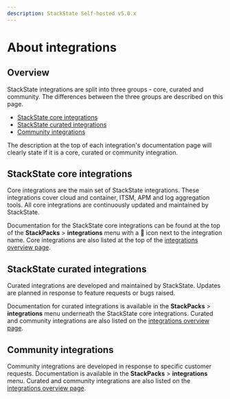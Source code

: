 ```yaml
---
description: StackState Self-hosted v5.0.x 
---
```


# About integrations

## Overview

StackState integrations are split into three groups - core, curated and community. The differences between the three groups are described on this page.

* [StackState core integrations](about_integrations.md#stackstate-core-integrations "StackState Self-Hosted only")
* [StackState curated integrations](about_integrations.md#stackstate-curated-integrations)
* [Community integrations](about_integrations.md#community-integrations)

The description at the top of each integration's documentation page will clearly state if it is a core, curated or community integration.

## StackState core integrations

Core integrations are the main set of StackState integrations. These integrations cover cloud and container, ITSM, APM and log aggregation tools. All core integrations are continuously updated and maintained by StackState.

Documentation for the StackState core integrations can be found at the top of the **StackPacks** &gt; **integrations** menu with a 💠 icon next to the integration name. Core integrations are also listed at the top of the [integrations overview page](./).

## StackState curated integrations

Curated integrations are developed and maintained by StackState. Updates are planned in response to feature requests or bugs raised.

Documentation for curated integrations is available in the **StackPacks** &gt; **integrations** menu underneath the StackState core integrations. Curated and community integrations are also listed on the [integrations overview page](./).

## Community integrations

Community integrations are developed in response to specific customer requests. Documentation is available in the **StackPacks** &gt; **integrations** menu. Curated and community integrations are also listed on the [integrations overview page](./).

